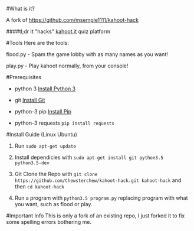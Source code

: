 #What is it?

A fork of https://github.com/msemple1111/kahoot-hack

####tl;dr
It "hacks" [kahoot.it](https://kahoot.it) quiz platform

#Tools
Here are the tools:

flood.py - Spam the game lobby with as many names as you want!

play.py - Play kahoot normally, from your console!

#Prerequisites

- python 3
[Install Python 3](https://www.python.org/downloads/)

- git 
[Install Git](https://git-scm.com/book/en/v2/Getting-Started-Installing-Git)

- python-3 pip
[Install Pip](https://pip.pypa.io/en/stable/installing/)

- python-3 requests
`pip install requests`

#Install Guide (Linux Ubuntu)

1) Run `sudo apt-get update`

2) Install dependicies with `sudo apt-get install git python3.5 python3.5-dev`

3) Git Clone the Repo with `git clone https://github.com/Chewsterchew/kahoot-hack.git kahoot-hack` and then `cd kahoot-hack`

4) Run a program with `python3.5 program.py` replacing program with what you want, such as flood or play.

#Important Info
This is only a fork of an existing repo, I just forked it to fix some spelling errors bothering me.
